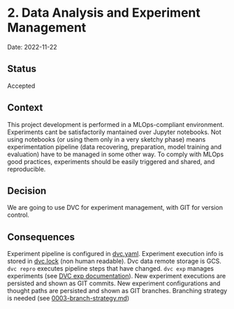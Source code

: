 # 2. Data Analysis and Experiment Management

Date: 2022-11-22

## Status

Accepted

## Context

This project development is performed in a MLOps-compliant environment.
Experiments cant be satisfactorily mantained over Jupyter notebooks.
Not using notebooks (or using them only in a very sketchy phase) means experimentation
pipeline (data recovering, preparation, model training and evaluation) have
to be managed in some other way.
To comply with MLOps good practices, experiments should be easily triggered and shared,
and reproducible.

## Decision

We are going to use DVC for experiment management, with GIT for version control.

## Consequences

Experiment pipeline is configured in [dvc.yaml](../../dvc.yaml).
Experiment execution info is stored in [dvc.lock](../../dvc.lock) (non human readable).
Dvc data remote storage is GCS.
`dvc repro` executes pipeline steps that have changed.
`dvc exp` manages experiments (see [DVC exp documentation](https://dvc.org/doc/command-reference/exp)).
New experiment executions are persisted and shown as GIT commits.
New experiment configurations and thought paths are persisted and shown as GIT branches.
Branching strategy is needed (see [0003-branch-strategy.md](0003-branch-strategy.md))
